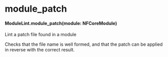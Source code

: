 # module_patch

#### ModuleLint.module_patch(module: NFCoreModule)

Lint a patch file found in a module

Checks that the file name is well formed, and that
the patch can be applied in reverse with the correct result.
